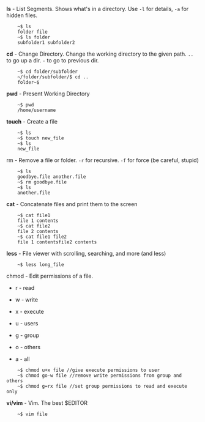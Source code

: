 **ls** - List Segments. Shows what's in a directory. Use `-l` for details, `-a` for hidden files.
```
	~$ ls
	folder file
	~$ ls folder
	subfolder1 subfolder2
```

**cd**  - Change Directory. Change the working directory to the given path. `..` to go up a dir. `-` to go to previous dir.
```
	~$ cd folder/subfolder
	~/folder/subfolder/$ cd ..
	folder~$
```

**pwd** - Present Working Directory
```
	~$ pwd
	/home/username
```

**touch** - Create a file
```
	~$ ls
	~$ touch new_file
	~$ ls
	new_file
```

rm - Remove a file or folder. `-r` for recursive. `-f` for force (be careful, stupid)
```
	~$ ls
	goodbye.file another.file
	~$ rm goodbye.file
	~$ ls
	another.file
```

**cat** - Concatenate files and print them to the screen
```
	~$ cat file1
	file 1 contents
	~$ cat file2
	file 2 contents
	~$ cat file1 file2
	file 1 contentsfile2 contents
```

**less** - File viewer with scrolling, searching, and more (and less)
```
	~$ less long_file
```

chmod - Edit permissions of a file.
- r - read
- w - write
- x - execute

- u - users
- g - group
- o - others
- a - all

```
	~$ chmod u+x file //give execute permissions to user
	~$ chmod go-w file //remove write permissions from group and others
	~$ chmod g=rx file //set group permissions to read and execute only
```

**vi/vim** - Vim. The best $EDITOR
```
	~$ vim file
```
